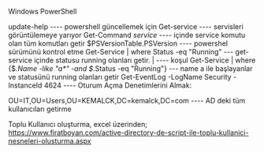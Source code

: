 Windows PowerShell

update-help ---- powershell güncellemek için
Get-service ---- servisleri görüntülemeye yarıyor
Get-Command *service* ---- içinde service komutu olan tüm komutları getir
$PSVersionTable.PSVersion ---- powershel sürümünü kontrol etme
Get-Service | where Status -eq "Running" --- get-service içinde statusu running olanları getir.
| ---- koşul 
Get-Service | where {$_.Name -like "a*" -and $_.Status -eq "Running"} --- name a ile başlayanlar ve statusünü running olanları getir
Get-EventLog -LogName Security -InstanceId 4624 ---- Oturum Açma Denetimlerini Almak:

OU=IT,OU=Users,OU=KEMALCK,DC=kemalck,DC=com ---- AD deki tüm kullanıcıları getirme

Toplu Kullanıcı oluşturma, excel üzerinden;
https://www.firatboyan.com/active-directory-de-script-ile-toplu-kullanici-nesneleri-olusturma.aspx




